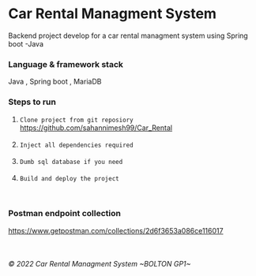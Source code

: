 # Car Rental Managment System
Backend project develop for a car rental managment system using Spring boot -Java

### Language & framework stack
Java , Spring boot , MariaDB  

### Steps to run
1. `Clone project from git reposiory`<br/>
   https://github.com/sahannimesh99/Car_Rental <br/>
   <br/>
2. `Inject all dependencies required`<br/>
   <br/>
3. `Dumb sql database if you need`<br/>
   <br/>
4. `Build and deploy the project`<br/>

<br/>

### Postman endpoint collection
https://www.getpostman.com/collections/2d6f3653a086ce116017

<br/>

###### © 2022 Car Rental Managment System ~BOLTON GP1~

